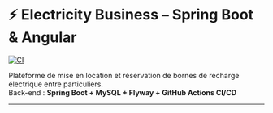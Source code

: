 # ⚡ Electricity Business – Spring Boot & Angular

[![CI](https://github.com/Malak-louki/elec_business/actions/workflows/ci.yml/badge.svg)](https://github.com/Malak-louki/elec_business/actions/workflows/ci.yml)

Plateforme de mise en location et réservation de bornes de recharge électrique entre particuliers.  
Back-end : **Spring Boot + MySQL + Flyway + GitHub Actions CI/CD**

---

